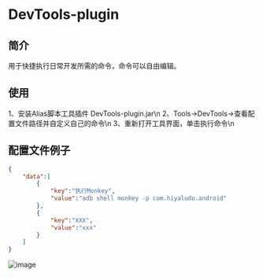 # DevTools-plugin

## 简介
用于快捷执行日常开发所需的命令，命令可以自由编辑。


## 使用
1、安装Alias脚本工具插件  DevTools-plugin.jar\n
2、Tools→DevTools→查看配置文件路径并自定义自己的命令\n
3、重新打开工具界面，单击执行命令\n

## 配置文件例子
```json
{
    "data":[
        {
            "key":"执行Monkey",
            "value":"adb shell monkey -p com.hiyaludo.android"
        },
        {
            "key":"XXX",
            "value":"xxx"
        }
    ]
}
```

![image](https://user-images.githubusercontent.com/19563459/197697035-8d210bc0-a9e6-47ad-8cca-6c388dcf6846.png)

